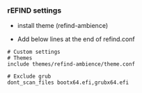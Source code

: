 ### rEFIND settings
- install theme (refind-ambience)

- Add below lines at the end of refind.conf
```
# Custom settings
# Themes
include themes/refind-ambience/theme.conf

# Exclude grub
dont_scan_files bootx64.efi,grubx64.efi
```
